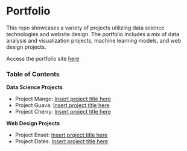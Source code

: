 # Portfolio

This repo showcases a variety of projects utilizing data science technologies and website design. The portfolio includes a mix of data analysis and visualization projects, machine learning models, and web design projects.

Access the portfolio site [here](https://jha-ayush.github.io/)


### Table of Contents


**Data Science Projects**

- Project Mango: [Insert project title here](https://www.youtube.com/watch?v=ECOd877Urm4&ab_channel=CutestAnimals)
- Project Guava: [Insert project title here](https://www.youtube.com/watch?v=ECOd877Urm4&ab_channel=CutestAnimals)
- Project Cherry: [Insert project title here](https://www.youtube.com/watch?v=ECOd877Urm4&ab_channel=CutestAnimals)


**Web Design Projects**

- Project Enset: [Insert project title here](https://www.youtube.com/watch?v=ECOd877Urm4&ab_channel=CutestAnimals)
- Project Dates: [Insert project title here](https://www.youtube.com/watch?v=ECOd877Urm4&ab_channel=CutestAnimals)

